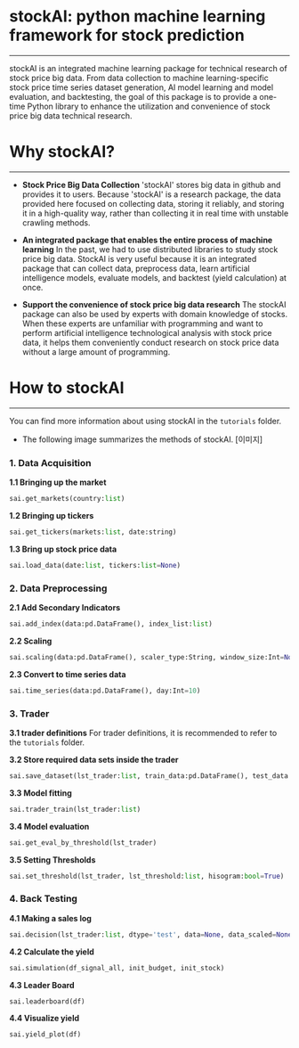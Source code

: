# stockAI: python machine learning framework for stock prediction
------
stockAI is an integrated machine learning package for technical research of stock price big data. From data collection to machine learning-specific stock price time series dataset generation, AI model learning and model evaluation, and backtesting, the goal of this package is to provide a one-time Python library to enhance the utilization and convenience of stock price big data technical research.



# Why stockAI? 
------
- **Stock Price Big Data Collection** 
 'stockAI' stores big data in github and provides it to users. Because 'stockAI' is a research package, the data provided here focused on collecting data, storing it reliably, and storing it in a high-quality way, rather than collecting it in real time with unstable crawling methods.

- **An integrated package that enables the entire process of machine learning** 
 In the past, we had to use distributed libraries to study stock price big data. StockAI is very useful because it is an integrated package that can collect data, preprocess data, learn artificial intelligence models, evaluate models, and backtest (yield calculation) at once.

- **Support the convenience of stock price big data research** 
 The stockAI package can also be used by experts with domain knowledge of stocks. When these experts are unfamiliar with programming and want to perform artificial intelligence technological analysis with stock price data, it helps them conveniently conduct research on stock price data without a large amount of programming.



# How to stockAI 
------
You can find more information about using stockAI in the `tutorials` folder.

- The following image summarizes the methods of stockAI.
[이미지]

### 1. Data Acquisition 

**1.1 Bringing up the market**
```python
sai.get_markets(country:list)
```

**1.2 Bringing up tickers**
```python
sai.get_tickers(markets:list, date:string)
```

**1.3 Bring up stock price data**
```python
sai.load_data(date:list, tickers:list=None)
```


### 2. Data Preprocessing

**2.1 Add Secondary Indicators** 
```python
sai.add_index(data:pd.DataFrame(), index_list:list)
```

**2.2 Scaling**
```python
sai.scaling(data:pd.DataFrame(), scaler_type:String, window_size:Int=None)
```

**2.3 Convert to time series data**
```python
sai.time_series(data:pd.DataFrame(), day:Int=10)
```


### 3. Trader 
**3.1 trader definitions**
For trader definitions, it is recommended to refer to the `tutorials` folder. 


**3.2 Store required data sets inside the trader**
```python
sai.save_dataset(lst_trader:list, train_data:pd.DataFrame(), test_data:pd.DataFrame(), train_data_scaled:pd.DataFrame()=None, test_data_scaled:pd.DataFrame()=None)

```

**3.3 Model fitting**
```python
sai.trader_train(lst_trader:list)
```

**3.4 Model evaluation** 
```python
sai.get_eval_by_threshold(lst_trader)
```

**3.5 Setting Thresholds**
```python
sai.set_threshold(lst_trader, lst_threshold:list, hisogram:bool=True)
```


### 4. Back Testing  
**4.1 Making a sales log**
```python
sai.decision(lst_trader:list, dtype='test', data=None, data_scaled=None)
```

**4.2 Calculate the yield**
```python
sai.simulation(df_signal_all, init_budget, init_stock)
```

**4.3 Leader Board**
```python
sai.leaderboard(df)
```

**4.4 Visualize yield** 
```python
sai.yield_plot(df)
```